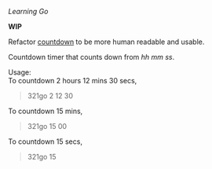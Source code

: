 *Learning Go*  

**WIP**  

Refactor [countdown](https://github.com/jwnpoh/countdown) to be more human readable and usable.  

Countdown timer that counts down from *hh mm ss*.  

Usage:  
To countdown 2 hours 12 mins 30 secs,
> 321go 2 12 30

To countdown 15 mins,
> 321go 15 00

To countdown 15 secs,
>321go 15

